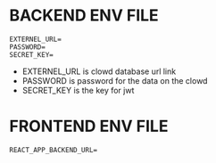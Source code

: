 # BACKEND ENV FILE
```.env
EXTERNEL_URL=
PASSWORD=
SECRET_KEY=
```
- EXTERNEL_URL is clowd database url link
- PASSWORD is password for the data on the clowd
- SECRET_KEY is the key for jwt

# FRONTEND ENV FILE
```.env
REACT_APP_BACKEND_URL=
```

